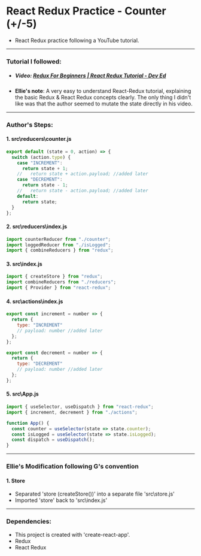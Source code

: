 # React Redux Practice - Counter (+/-5)

- React Redux practice following a YouTube tutorial.

---

### Tutorial I followed:

- ##### Video: [Redux For Beginners | React Redux Tutorial - Dev Ed](https://www.youtube.com/watch?v=CVpUuw9XSjY)

- **Ellie's note**: A very easy to understand React-Redux tutorial, explaining the basic Redux & React Redux concepts clearly. The only thing I didn't like was that the author seemed to mutate the state directly in his video.

---

### Author's Steps:

#### 1. src\reducers\counter.js

```javascript
export default (state = 0, action) => {
  switch (action.type) {
    case "INCREMENT":
      return state + 1;
    //   return state + action.payload; //added later
    case "DECREMENT":
      return state - 1;
    //   return state - action.payload; //added later
    default:
      return state;
  }
};
```

#### 2. src\reducers\index.js

```javascript
import counterReducer from "./counter";
import loggedReducer from "./isLogged";
import { combineReducers } from "redux";
```

#### 3. src\index.js

```javascript
import { createStore } from "redux";
import combineReducers from "./reducers";
import { Provider } from "react-redux";
```

#### 4. src\actions\index.js

```javascript
export const increment = number => {
  return {
    type: "INCREMENT"
    // payload: number //added later
  };
};

export const decrement = number => {
  return {
    type: "DECREMENT"
    // payload: number //added later
  };
};
```

#### 5. src\App.js

```javascript
import { useSelector, useDispatch } from "react-redux";
import { increment, decrement } from "./actions";

function App() {
  const counter = useSelector(state => state.counter);
  const isLogged = useSelector(state => state.isLogged);
  const dispatch = useDispatch();
}
```

---

### Ellie's Modification following G's convention

#### 1. Store

- Separated 'store (createStore())' into a separate file 'src\store.js'
- Imported 'store' back to 'src\index.js'

---

### Dependencies:

- This project is created with 'create-react-app'.
- Redux
- React Redux

